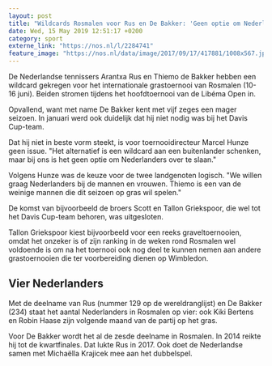 ```yaml
---
layout: post
title: "Wildcards Rosmalen voor Rus en De Bakker: 'Geen optie om Nederlanders over te slaan'"
date: Wed, 15 May 2019 12:51:17 +0200
category: sport
externe_link: "https://nos.nl/l/2284741"
feature_image: "https://nos.nl/data/image/2017/09/17/417881/1008x567.jpg"
---
```


<p>De Nederlandse tennissers Arantxa Rus en Thiemo de Bakker hebben een wildcard gekregen voor het internationale grastoernooi van Rosmalen (10-16 juni). Beiden stromen tijdens het hoofdtoernooi van de Libéma Open in.</p>
<p>Opvallend, want met name De Bakker kent met vijf zeges een mager seizoen. In januari werd ook duidelijk dat hij niet nodig was bij het Davis Cup-team.</p>
<p>Dat hij niet in beste vorm steekt, is voor toernooidirecteur Marcel Hunze geen issue. "Het alternatief is een wildcard aan een buitenlander schenken, maar bij ons is het geen optie om Nederlanders over te slaan."</p>
<p>Volgens Hunze was de keuze voor de twee landgenoten logisch. "We willen graag Nederlanders bij de mannen en vrouwen. Thiemo is een van de weinige mannen die dit seizoen op gras wil spelen."</p>
<p>De komst van bijvoorbeeld de broers Scott en Tallon Griekspoor, die wel tot het Davis Cup-team behoren, was uitgesloten.</p>
<p>Tallon Griekspoor kiest bijvoorbeeld voor een reeks graveltoernooien, omdat het onzeker is of zijn ranking in de weken rond Rosmalen wel voldoende is om na het toernooi ook nog deel te kunnen nemen aan andere grastoernooien die ter voorbereiding dienen op Wimbledon.</p>
<h2>Vier Nederlanders</h2>
<p>Met de deelname van Rus (nummer 129 op de wereldranglijst) en De Bakker (234) staat het aantal Nederlanders in Rosmalen op vier: ook Kiki Bertens en Robin Haase zijn volgende maand van de partij op het gras.</p>
<p>Voor De Bakker wordt het al de zesde deelname in Rosmalen. In 2014 reikte hij tot de kwartfinales. Dat lukte Rus in 2017. Ook doet de Nederlandse samen met Michaëlla Krajicek mee aan het dubbelspel.</p>
